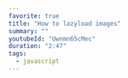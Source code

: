```yaml
---
favorite: true
title: "How to lazyload images"
summary: ""
youtubeId: "Uwnmn65cMec"
duration: "2:47"
tags:
  - javascript
---
```

